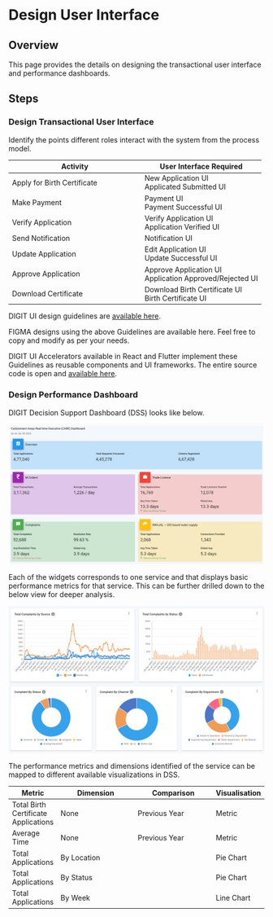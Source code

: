 # Design User Interface

## **Overview**

This page provides the details on designing the transactional user interface and performance dashboards.

## Steps

### **Design Transactional User Interface**

Identify the points different roles interact with the system from the process model.

<table><thead><tr><th width="247">Activity</th><th>User Interface Required</th></tr></thead><tbody><tr><td>Apply for Birth Certificate</td><td>New Application UI<br>Applicated Submitted UI</td></tr><tr><td>Make Payment</td><td>Payment UI<br>Payment Successful UI</td></tr><tr><td>Verify Application</td><td>Verify Application UI<br>Application Verified UI</td></tr><tr><td>Send Notification</td><td>Notification UI</td></tr><tr><td>Update Application</td><td>Edit Application UI <br>Update Successful UI</td></tr><tr><td>Approve Application</td><td>Approve Application UI<br>Application Approved/Rejected UI</td></tr><tr><td>Download Certificate</td><td>Download Birth Certificate UI<br>Birth Certificate UI</td></tr></tbody></table>

DIGIT UI design guidelines are [available here](https://design.digit.org/ui-docs/).

FIGMA designs using the above Guidelines are available here. Feel free to copy and modify as per your needs.

DIGIT UI Accelerators available in React and Flutter implement these Guidelines as reusable components and UI frameworks. The entire source code is open and [available here](https://github.com/egovernments/DIGIT-OSS/tree/master/frontend/mono-ui/web/rainmaker).

### **Design Performance Dashboard**

DIGIT Decision Support Dashboard (DSS) looks like below.&#x20;

![Cantonment Citizen Dashboard - All Services](<../../.gitbook/assets/image (71).png>)

Each of the widgets corresponds to one service and that displays basic performance metrics for that service. This can be further drilled down to the below view for deeper analysis.&#x20;

![Cantonment Citizen Dashboard - Complaints Dashboard](<../../.gitbook/assets/image (179).png>)

The performance metrics and dimensions identified of the service can be mapped to different available visualizations in DSS.

<table><thead><tr><th>Metric</th><th width="150">Dimension</th><th width="150">Comparison</th><th>Visualisation</th></tr></thead><tbody><tr><td>Total Birth Certificate Applications</td><td>None</td><td>Previous Year</td><td>Metric</td></tr><tr><td>Average Time</td><td>None</td><td>Previous Year</td><td>Metric</td></tr><tr><td>Total Applications </td><td>By Location</td><td></td><td>Pie Chart</td></tr><tr><td>Total Applications</td><td>By Status</td><td></td><td>Pie Chart</td></tr><tr><td>Total Applications</td><td>By Week</td><td></td><td>Line Chart</td></tr></tbody></table>
